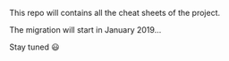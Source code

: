This repo will contains all the cheat sheets of the project.

The migration will start in January 2019...

Stay tuned :smiley:
